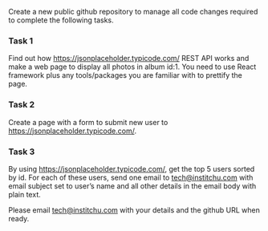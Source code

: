 Create a new public github repository to manage all code changes required to complete the following tasks.

### Task 1
Find out how https://jsonplaceholder.typicode.com/ REST API works and make a web page to display all photos in album id:1. You need to use React framework plus any tools/packages you are familiar with to prettify the page.

### Task 2
Create a page with a form to submit new user to https://jsonplaceholder.typicode.com/.

### Task 3
By using https://jsonplaceholder.typicode.com/, get the top 5 users sorted by id. For each of these users, send one email to tech@institchu.com with email subject set to user’s name and all other details in the email body with plain text.

Please email tech@institchu.com with your details and the github URL when ready.
